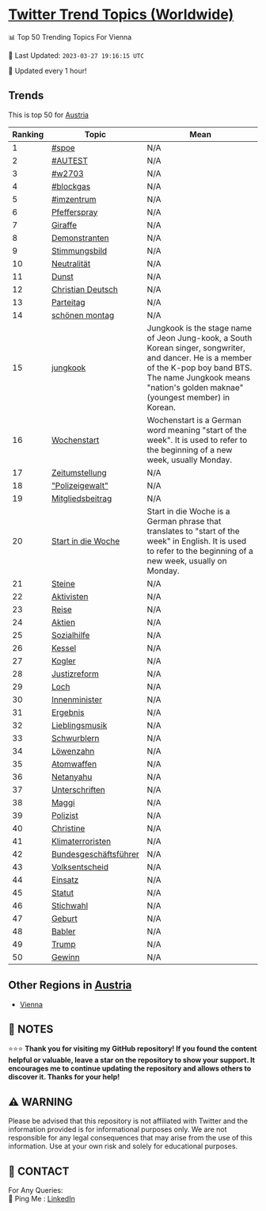 [Twitter Trend Topics (Worldwide)](https://github.com/ErcinDedeoglu/Twitter-Trend-Topics)
==========


📊 Top 50 Trending Topics For Vienna

📆 Last Updated: `2023-03-27 19:16:15 UTC`

🔧 Updated every 1 hour!


## Trends

This is top 50 for [Austria](</Austria>)

| Ranking | Topic | Mean |
| ------- | ------------ | ------------ |
| 1 | [#spoe](http://twitter.com/search?q=%23spoe) | N/A |
| 2 | [#AUTEST](http://twitter.com/search?q=%23AUTEST) | N/A |
| 3 | [#w2703](http://twitter.com/search?q=%23w2703) | N/A |
| 4 | [#blockgas](http://twitter.com/search?q=%23blockgas) | N/A |
| 5 | [#imzentrum](http://twitter.com/search?q=%23imzentrum) | N/A |
| 6 | [Pfefferspray](http://twitter.com/search?q=Pfefferspray) | N/A |
| 7 | [Giraffe](http://twitter.com/search?q=Giraffe) | N/A |
| 8 | [Demonstranten](http://twitter.com/search?q=Demonstranten) | N/A |
| 9 | [Stimmungsbild](http://twitter.com/search?q=Stimmungsbild) | N/A |
| 10 | [Neutralität](http://twitter.com/search?q=Neutralit%c3%a4t) | N/A |
| 11 | [Dunst](http://twitter.com/search?q=Dunst) | N/A |
| 12 | [Christian Deutsch](http://twitter.com/search?q=Christian+Deutsch) | N/A |
| 13 | [Parteitag](http://twitter.com/search?q=Parteitag) | N/A |
| 14 | [schönen montag](http://twitter.com/search?q=sch%c3%b6nen+montag) | N/A |
| 15 | [jungkook](http://twitter.com/search?q=jungkook) | Jungkook is the stage name of Jeon Jung-kook, a South Korean singer, songwriter, and dancer. He is a member of the K-pop boy band BTS. The name Jungkook means "nation's golden maknae" (youngest member) in Korean. |
| 16 | [Wochenstart](http://twitter.com/search?q=Wochenstart) | Wochenstart is a German word meaning "start of the week". It is used to refer to the beginning of a new week, usually Monday. |
| 17 | [Zeitumstellung](http://twitter.com/search?q=Zeitumstellung) | N/A |
| 18 | ["Polizeigewalt"](http://twitter.com/search?q=%22Polizeigewalt%22) | N/A |
| 19 | [Mitgliedsbeitrag](http://twitter.com/search?q=Mitgliedsbeitrag) | N/A |
| 20 | [Start in die Woche](http://twitter.com/search?q=Start+in+die+Woche) | Start in die Woche is a German phrase that translates to "start of the week" in English. It is used to refer to the beginning of a new week, usually on Monday. |
| 21 | [Steine](http://twitter.com/search?q=Steine) | N/A |
| 22 | [Aktivisten](http://twitter.com/search?q=Aktivisten) | N/A |
| 23 | [Reise](http://twitter.com/search?q=Reise) | N/A |
| 24 | [Aktien](http://twitter.com/search?q=Aktien) | N/A |
| 25 | [Sozialhilfe](http://twitter.com/search?q=Sozialhilfe) | N/A |
| 26 | [Kessel](http://twitter.com/search?q=Kessel) | N/A |
| 27 | [Kogler](http://twitter.com/search?q=Kogler) | N/A |
| 28 | [Justizreform](http://twitter.com/search?q=Justizreform) | N/A |
| 29 | [Loch](http://twitter.com/search?q=Loch) | N/A |
| 30 | [Innenminister](http://twitter.com/search?q=Innenminister) | N/A |
| 31 | [Ergebnis](http://twitter.com/search?q=Ergebnis) | N/A |
| 32 | [Lieblingsmusik](http://twitter.com/search?q=Lieblingsmusik) | N/A |
| 33 | [Schwurblern](http://twitter.com/search?q=Schwurblern) | N/A |
| 34 | [Löwenzahn](http://twitter.com/search?q=L%c3%b6wenzahn) | N/A |
| 35 | [Atomwaffen](http://twitter.com/search?q=Atomwaffen) | N/A |
| 36 | [Netanyahu](http://twitter.com/search?q=Netanyahu) | N/A |
| 37 | [Unterschriften](http://twitter.com/search?q=Unterschriften) | N/A |
| 38 | [Maggi](http://twitter.com/search?q=Maggi) | N/A |
| 39 | [Polizist](http://twitter.com/search?q=Polizist) | N/A |
| 40 | [Christine](http://twitter.com/search?q=Christine) | N/A |
| 41 | [Klimaterroristen](http://twitter.com/search?q=Klimaterroristen) | N/A |
| 42 | [Bundesgeschäftsführer](http://twitter.com/search?q=Bundesgesch%c3%a4ftsf%c3%bchrer) | N/A |
| 43 | [Volksentscheid](http://twitter.com/search?q=Volksentscheid) | N/A |
| 44 | [Einsatz](http://twitter.com/search?q=Einsatz) | N/A |
| 45 | [Statut](http://twitter.com/search?q=Statut) | N/A |
| 46 | [Stichwahl](http://twitter.com/search?q=Stichwahl) | N/A |
| 47 | [Geburt](http://twitter.com/search?q=Geburt) | N/A |
| 48 | [Babler](http://twitter.com/search?q=Babler) | N/A |
| 49 | [Trump](http://twitter.com/search?q=Trump) | N/A |
| 50 | [Gewinn](http://twitter.com/search?q=Gewinn) | N/A |



## Other Regions in [Austria](</Austria>)

* [Vienna](</Austria/Vienna.md>)



## 📝 NOTES

⭐⭐⭐ **Thank you for visiting my GitHub repository! If you found the content helpful or valuable, leave a star on the repository to show your support. It encourages me to continue updating the repository and allows others to discover it. Thanks for your help!**


## ⚠️ WARNING

Please be advised that this repository is not affiliated with Twitter and the information provided is for informational purposes only. We are not responsible for any legal consequences that may arise from the use of this information. Use at your own risk and solely for educational purposes.


## 📨 CONTACT

 For Any Queries:  
            🏓 Ping Me : [LinkedIn](https://www.linkedin.com/in/ercindedeoglu/)
